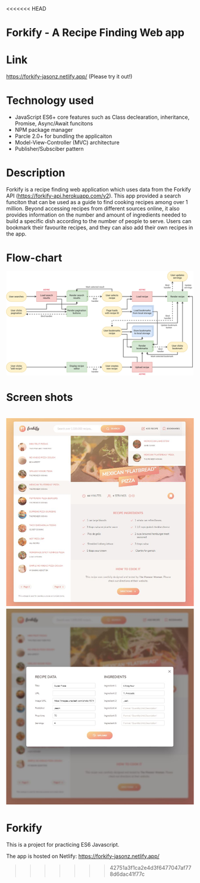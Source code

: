 <<<<<<< HEAD
# Forkify - A Recipe Finding Web app

# Link

https://forkify-jasonz.netlify.app/ (Please try it out!)

# Technology used

- JavaScript ES6+ core features such as Class declearation, inheritance, Promise, Async/Await funcitons
- NPM package manager
- Parcle 2.0+ for bundling the applicaiton
- Model-View-Controller (MVC) architecture
- Publisher/Subsciber pattern

# Description

Forkify is a recipe finding web application which uses data from the Forkify API (https://forkify-api.herokuapp.com/v2). This app provided a search funciton that can be used as a guide to find cooking recipes among over 1 million. Beyond accessing recipes from different sources online, it also provides information on the number and amount of ingredients needed to build a specific dish according to the number of people to serve. Users can bookmark their favourite recipes, and they can also add their own recipes in the app.

# Flow-chart

![flow-chart](./flow_charts/forkify-flowchart-part-3.png)

# Screen shots

![website1](./website_capture/website1.jpg)
![website2](./website_capture/website2.jpg)
=======
# Forkify
This is a project for practicing ES6 Javascript.

The app is hosted on Netlify:
https://forkify-jasonz.netlify.app/
>>>>>>> 42751a3f1ca2e4d3f6477047af778d6dac41f77c
